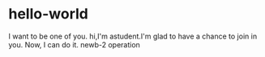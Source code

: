 # hello-world
I want to be one of you.
hi,I'm astudent.I'm glad to have a chance to join in you.
Now, I can do it.
newb-2 operation